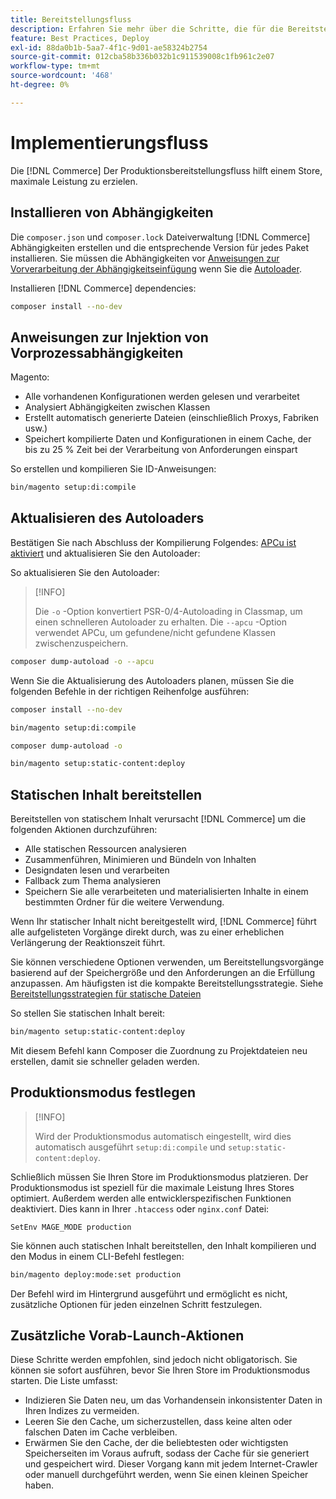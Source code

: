 ```yaml
---
title: Bereitstellungsfluss
description: Erfahren Sie mehr über die Schritte, die für die Bereitstellung von Adobe Commerce oder Magento Open Source in einer Produktionsumgebung erforderlich sind.
feature: Best Practices, Deploy
exl-id: 88da0b1b-5aa7-4f1c-9d01-ae58324b2754
source-git-commit: 012cba58b336b032b1c911539008c1fb961c2e07
workflow-type: tm+mt
source-wordcount: '468'
ht-degree: 0%

---
```


# Implementierungsfluss

Die [!DNL Commerce] Der Produktionsbereitstellungsfluss hilft einem Store, maximale Leistung zu erzielen.

## Installieren von Abhängigkeiten

Die `composer.json` und `composer.lock` Dateiverwaltung [!DNL Commerce] Abhängigkeiten erstellen und die entsprechende Version für jedes Paket installieren. Sie müssen die Abhängigkeiten vor [Anweisungen zur Vorverarbeitung der Abhängigkeitseinfügung](#preprocess-dependency-injection-instructions) wenn Sie die [Autoloader](#update-the-autoloader).

Installieren [!DNL Commerce] dependencies:

```bash
composer install --no-dev
```

## Anweisungen zur Injektion von Vorprozessabhängigkeiten

Magento:

* Alle vorhandenen Konfigurationen werden gelesen und verarbeitet
* Analysiert Abhängigkeiten zwischen Klassen
* Erstellt automatisch generierte Dateien (einschließlich Proxys, Fabriken usw.)
* Speichert kompilierte Daten und Konfigurationen in einem Cache, der bis zu 25 % Zeit bei der Verarbeitung von Anforderungen einspart

So erstellen und kompilieren Sie ID-Anweisungen:

```bash
bin/magento setup:di:compile
```

## Aktualisieren des Autoloaders

Bestätigen Sie nach Abschluss der Kompilierung Folgendes: [APCu ist aktiviert](../performance/software.md#php-settings) und aktualisieren Sie den Autoloader:

So aktualisieren Sie den Autoloader:

>[!INFO]
>
>Die `-o` -Option konvertiert PSR-0/4-Autoloading in Classmap, um einen schnelleren Autoloader zu erhalten. Die `--apcu` -Option verwendet APCu, um gefundene/nicht gefundene Klassen zwischenzuspeichern.

```bash
composer dump-autoload -o --apcu
```

Wenn Sie die Aktualisierung des Autoloaders planen, müssen Sie die folgenden Befehle in der richtigen Reihenfolge ausführen:

```bash
composer install --no-dev
```

```bash
bin/magento setup:di:compile
```

```bash
composer dump-autoload -o
```

```bash
bin/magento setup:static-content:deploy
```

## Statischen Inhalt bereitstellen

Bereitstellen von statischem Inhalt verursacht [!DNL Commerce] um die folgenden Aktionen durchzuführen:

* Alle statischen Ressourcen analysieren
* Zusammenführen, Minimieren und Bündeln von Inhalten
* Designdaten lesen und verarbeiten
* Fallback zum Thema analysieren
* Speichern Sie alle verarbeiteten und materialisierten Inhalte in einem bestimmten Ordner für die weitere Verwendung.

Wenn Ihr statischer Inhalt nicht bereitgestellt wird, [!DNL Commerce] führt alle aufgelisteten Vorgänge direkt durch, was zu einer erheblichen Verlängerung der Reaktionszeit führt.

Sie können verschiedene Optionen verwenden, um Bereitstellungsvorgänge basierend auf der Speichergröße und den Anforderungen an die Erfüllung anzupassen. Am häufigsten ist die kompakte Bereitstellungsstrategie. Siehe [Bereitstellungsstrategien für statische Dateien](../configuration/cli/static-view-file-strategy.md)

So stellen Sie statischen Inhalt bereit:

```bash
bin/magento setup:static-content:deploy
```

Mit diesem Befehl kann Composer die Zuordnung zu Projektdateien neu erstellen, damit sie schneller geladen werden.

## Produktionsmodus festlegen

>[!INFO]
>
>Wird der Produktionsmodus automatisch eingestellt, wird dies automatisch ausgeführt `setup:di:compile` und `setup:static-content:deploy`.

Schließlich müssen Sie Ihren Store im Produktionsmodus platzieren. Der Produktionsmodus ist speziell für die maximale Leistung Ihres Stores optimiert. Außerdem werden alle entwicklerspezifischen Funktionen deaktiviert. Dies kann in Ihrer `.htaccess` oder `nginx.conf` Datei:

`SetEnv MAGE_MODE production`

Sie können auch statischen Inhalt bereitstellen, den Inhalt kompilieren und den Modus in einem CLI-Befehl festlegen:

```bash
bin/magento deploy:mode:set production
```

Der Befehl wird im Hintergrund ausgeführt und ermöglicht es nicht, zusätzliche Optionen für jeden einzelnen Schritt festzulegen.

## Zusätzliche Vorab-Launch-Aktionen

Diese Schritte werden empfohlen, sind jedoch nicht obligatorisch. Sie können sie sofort ausführen, bevor Sie Ihren Store im Produktionsmodus starten. Die Liste umfasst:

* Indizieren Sie Daten neu, um das Vorhandensein inkonsistenter Daten in Ihren Indizes zu vermeiden.
* Leeren Sie den Cache, um sicherzustellen, dass keine alten oder falschen Daten im Cache verbleiben.
* Erwärmen Sie den Cache, der die beliebtesten oder wichtigsten Speicherseiten im Voraus aufruft, sodass der Cache für sie generiert und gespeichert wird. Dieser Vorgang kann mit jedem Internet-Crawler oder manuell durchgeführt werden, wenn Sie einen kleinen Speicher haben.
